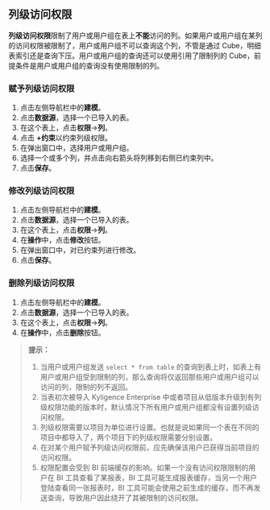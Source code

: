 ## 列级访问权限

**列级访问权限**限制了用户或用户组在表上**不能**访问的列。如果用户或用户组在某列的访问权限被限制了，用户或用户组不可以查询这个列，不管是通过 Cube，明细表索引还是查询下压。用户或用户组的查询还可以使用引用了限制列的 Cube，前提条件是用户或用户组的查询没有使用限制的列。

### 赋予列级访问权限

1. 点击左侧导航栏中的**建模**。
2. 点击**数据源**，选择一个已导入的表。
3. 在这个表上，点击**权限**->**列**。
4. 点击 **+约束**以约束列级权限。
5. 在弹出窗口中，选择用户或用户组。
6. 选择一个或多个列，并点击向右箭头将列移到右侧已约束列中。
7. 点击**保存**。

### 修改列级访问权限

1. 点击左侧导航栏中的**建模**。
2. 点击**数据源**，选择一个已导入的表。
3. 在这个表上，点击**权限**->**列**。
4. 在**操作**中，点击**修改**按钮。
5. 在弹出窗口中，对已约束列进行修改。
6. 点击**保存**。

### 删除列级访问权限

1. 点击左侧导航栏中的**建模**。
2. 点击**数据源**，选择一个已导入的表。
3. 在这个表上，点击**权限**->**列**。
4. 在**操作**中，点击**删除**按钮。



> **提示：**
>
> 1. 当用户或用户组发送 `select * from table` 的查询到表上时，如表上有用户或用户组受到限制的列，那么查询将仅返回那些用户或用户组可以访问的列，限制的列不返回。
> 2. 当表初次被导入 Kyligence Enterprise 中或者项目从低版本升级到有列级权限功能的版本时，默认情况下所有用户或用户组都没有设置列级访问权限。
> 3. 列级权限需要以项目为单位进行设置。也就是说如果同一个表在不同的项目中都导入了，两个项目下的列级权限需要分别设置。
> 4. 在对某个用户赋予列级访问权限前，应先确保该用户已获得当前项目的访问权限。
> 5. 权限配置会受到 BI 前端缓存的影响。如果一个没有访问权限限制的用户在 BI 工具查看了某报表，BI 工具可能生成报表缓存，当另一个用户登陆查看同一张报表时，BI 工具可能会使用之前生成的缓存，而不再发送查询，导致用户因此绕开了其被限制的访问权限。

